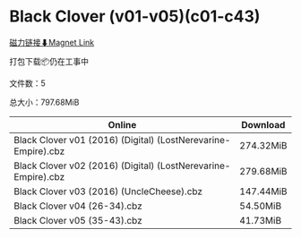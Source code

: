 # Black Clover (v01-v05)(c01-c43)

[磁力链接⬇Magnet Link](magnet:?xt=urn:btih:0260678fbb9c631501f8cccec6f12ca11b49b754&dn=Black%20Clover%20%28v01-v05%29%28c01-c43%29)

打包下载📦仍在工事中

文件数：5

总大小：797.68MiB

Online | Download
--- | ---
Black Clover v01 (2016) (Digital) (LostNerevarine-Empire).cbz | 274.32MiB
Black Clover v02 (2016) (Digital) (LostNerevarine-Empire).cbz | 279.68MiB
Black Clover v03 (2016) (UncleCheese).cbz | 147.44MiB
Black Clover v04 (26-34).cbz | 54.50MiB
Black Clover v05 (35-43).cbz | 41.73MiB